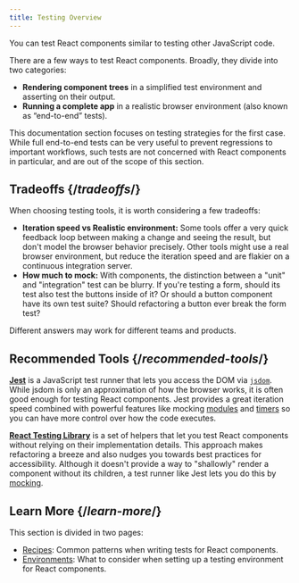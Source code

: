```yaml
---
title: Testing Overview
---
```


You can test React components similar to testing other JavaScript code.

There are a few ways to test React components. Broadly, they divide into two categories:

- **Rendering component trees** in a simplified test environment and asserting on their output.
- **Running a complete app** in a realistic browser environment (also known as “end-to-end” tests).

This documentation section focuses on testing strategies for the first case. While full end-to-end tests can be very useful to prevent regressions to important workflows, such tests are not concerned with React components in particular, and are out of the scope of this section.

## Tradeoffs {/*tradeoffs*/}

When choosing testing tools, it is worth considering a few tradeoffs:

- **Iteration speed vs Realistic environment:** Some tools offer a very quick feedback loop between making a change and seeing the result, but don't model the browser behavior precisely. Other tools might use a real browser environment, but reduce the iteration speed and are flakier on a continuous integration server.
- **How much to mock:** With components, the distinction between a "unit" and "integration" test can be blurry. If you're testing a form, should its test also test the buttons inside of it? Or should a button component have its own test suite? Should refactoring a button ever break the form test?

Different answers may work for different teams and products.

## Recommended Tools {/*recommended-tools*/}

**[Jest](https://facebook.github.io/jest/)** is a JavaScript test runner that lets you access the DOM via [`jsdom`](/learn/testing-environments.html#mocking-a-rendering-surface). While jsdom is only an approximation of how the browser works, it is often good enough for testing React components. Jest provides a great iteration speed combined with powerful features like mocking [modules](/learn/testing-environments.html#mocking-modules) and [timers](/learn/testing-environments.html#mocking-timers) so you can have more control over how the code executes.

**[React Testing Library](https://testing-library.com/react)** is a set of helpers that let you test React components without relying on their implementation details. This approach makes refactoring a breeze and also nudges you towards best practices for accessibility. Although it doesn't provide a way to "shallowly" render a component without its children, a test runner like Jest lets you do this by [mocking](/learn/testing-recipes.html#mocking-modules).

## Learn More {/*learn-more*/}

This section is divided in two pages:

- [Recipes](/learn/testing-recipes.html): Common patterns when writing tests for React components.
- [Environments](/learn/testing-environments.html): What to consider when setting up a testing environment for React components.
